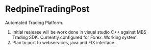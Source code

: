 RedpineTradingPost
==================

Automated Trading Platform.

1.  Initial realease will be work done in visual studio C++ against MBS Trading SDK.  Currently configured for Forex.  Working system.
2.  Plan to port to webservices, java and FIX interface.
